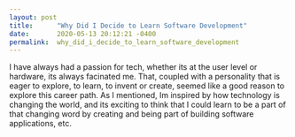 ```yaml
---
layout: post
title:      "Why Did I Decide to Learn Software Development"
date:       2020-05-13 20:12:21 -0400
permalink:  why_did_i_decide_to_learn_software_development
---
```


I have always had a passion for tech, whether its at the user level or hardware, its always facinated me. That, coupled with a personality that is eager to explore, to learn, to invent or create, seemed like a good reason to explore this career path. As I mentioned, Im inspired by how technology is changing the world, and its exciting to think that I could learn to  be a part of that changing word by creating and being part of building software applications, etc. 

